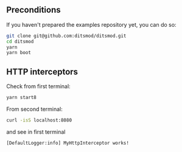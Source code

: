 ## Preconditions

If you haven't prepared the examples repository yet, you can do so:

```bash
git clone git@github.com:ditsmod/ditsmod.git
cd ditsmod
yarn
yarn boot
```

## HTTP interceptors

Check from first terminal:

```bash
yarn start8
```

From second terminal:

```bash
curl -isS localhost:8080
```

and see in first terminal

```text
[DefaultLogger:info] MyHttpInterceptor works!
```
